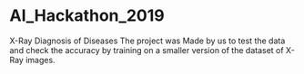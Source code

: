 # AI_Hackathon_2019
X-Ray Diagnosis of Diseases
The project was Made by us to test the data and check the accuracy by training on a smaller version of the dataset of X-Ray images.
